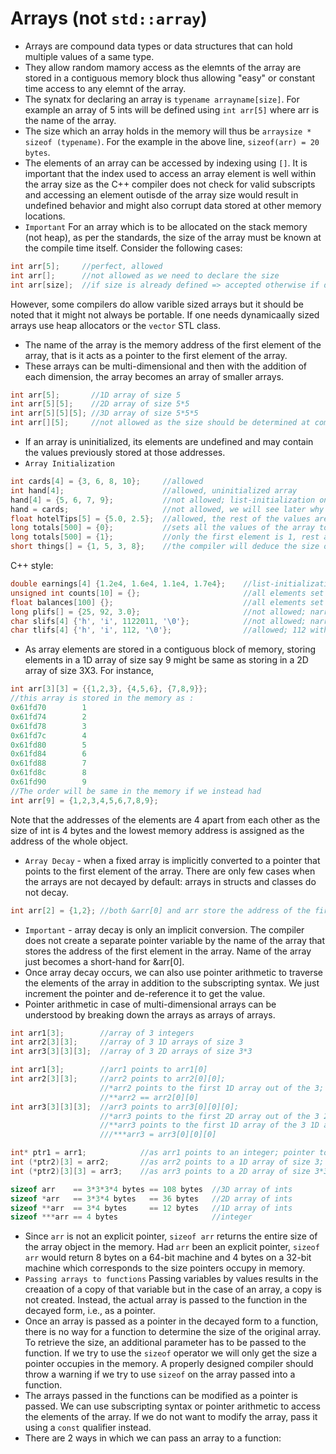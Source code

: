 # Arrays (not `std::array`)

* Arrays are compound data types or data structures that can hold multiple values of a same type.
* They allow random mamory access as the elemnts of the array are stored in a contiguous memory block thus allowing "easy" or constant time access to any elemnt of the array.
* The synatx for declaring an array is `typename arrayname[size]`. For example an array of 5 ints will be defined using `int arr[5]` where arr is the name of the array.
* The size which an array holds in the memory will thus be `arraysize * sizeof (typename)`. For the example in the above line, `sizeof(arr) = 20 bytes`.
* The elements of an array can be accessed by indexing using `[]`. It is important that the index used to access an array element is well within the array size as the C++ compiler does not check for valid subscripts and accessing an element outisde of the array size would result in undefined behavior and might also corrupt data stored at other memory locations.
* `Important` For an array which is to be allocated on the stack memory (not heap), as per the standards, the size of the array must be known at the compile time itself. Consider the following cases:
```C++
int arr[5];     //perfect, allowed
int arr[];      //not allowed as we need to declare the size
int arr[size];  //if size is already defined => accepted otherwise if determined at compile time => not allowed as per ISO
```
However, some compilers do allow varible sized arrays but it should be noted that it might not always be portable. If one needs dynamicaally sized arrays use heap allocators or the `vector` STL class.
* The name of the array is the memory address of the first element of the array, that is it acts as a pointer to the first element of the array. 
* These arrays can be multi-dimensional and then with the addition of each dimension, the array becomes an array of smaller arrays.
```C++
int arr[5];       //1D array of size 5
int arr[5][5];    //2D array of size 5*5
int arr[5][5][5]; //3D array of size 5*5*5
int arr[][5];     //not allowed as the size should be determined at compile time
```
* If an array is uninitialized, its elements are undefined and may contain the values previously stored at those addresses.
* `Array Initialization`
```C++
int cards[4] = {3, 6, 8, 10};     //allowed
int hand[4];                      //allowed, uninitialized array
hand[4] = {5, 6, 7, 9};           //not allowed; list-initialization only at the time of array declaration
hand = cards;                     //not allowed, we will see later why so
float hotelTips[5] = {5.0, 2.5};  //allowed, the rest of the values are set to zero
long totals[500] = {0};           //sets all the values of the array to 0
long totals[500] = {1};           //only the first element is 1, rest all are set to 0
short things[] = {1, 5, 3, 8};    //the compiler will deduce the size of the array
```
C++ style:
```C++
double earnings[4] {1.2e4, 1.6e4, 1.1e4, 1.7e4};    //list-initialization
unsigned int counts[10] = {};                       //all elements set to 0
float balances[100] {};                             //all elements set to 0
long plifs[] = {25, 92, 3.0};                       //not allowed; narrowing not allowed in list-initialization
char slifs[4] {'h', 'i', 1122011, '\0'};            //not allowed; narrowing
char tlifs[4] {'h', 'i', 112, '\0'};                //allowed; 112 within the char range
```
* As array elements are stored in a contiguous block of memory, storing elements in a 1D array of size say 9 might be same as storing in a 2D array of size 3X3. For instance, 
```C++
int arr[3][3] = {{1,2,3}, {4,5,6}, {7,8,9}};
//this array is stored in the memory as :
0x61fd70        1
0x61fd74        2
0x61fd78        3
0x61fd7c        4
0x61fd80        5
0x61fd84        6
0x61fd88        7
0x61fd8c        8
0x61fd90        9
//The order will be same in the memory if we instead had
int arr[9] = {1,2,3,4,5,6,7,8,9};
```
Note that the addresses of the elements are 4 apart from each other as the size of int is 4 bytes and the lowest memory address is assigned as the address of the whole object.
* `Array Decay` - when a fixed array is implicitly converted to a pointer that points to the first element of the array. There are only few cases when the arrays are not decayed by default: arrays in structs and classes do not decay.
```C++
int arr[2] = {1,2}; //both &arr[0] and arr store the address of the first element of the array.
```
* `Important` - array decay is only an implicit conversion. The compiler does not create a separate pointer variable by the name of the array that stores the address of the first element in the array. Name of the array just becomes a short-hand for &arr[0].
* Once array decay occurs, we can also use pointer arithmetic to traverse the elements of the array in addition to the subscripting syntax. We just increment the pointer and de-reference it to get the value.
* Pointer arithmetic in case of multi-dimensional arrays can be understood by breaking down the arrays as arrays of arrays.
```C++
int arr1[3];        //array of 3 integers
int arr2[3][3];     //array of 3 1D arrays of size 3
int arr3[3][3][3];  //array of 3 2D arrays of size 3*3

int arr1[3];        //arr1 points to arr1[0]
int arr2[3][3];     //arr2 points to arr2[0][0]; 
                    //*arr2 points to the first 1D array out of the 3; 
                    //**arr2 == arr2[0][0]
int arr3[3][3][3];  //arr3 points to arr3[0][0][0]; 
                    //*arr3 points to the first 2D array out of the 3 2D arrays; 
                    //**arr3 points to the first 1D array of the 3 1D arrays in the first 2D array out of the 3 2D arrays
                    ///***arr3 = arr3[0][0][0]

int* ptr1 = arr1;            //as arr1 points to an integer; pointer to an integer
int (*ptr2)[3] = arr2;       //as arr2 points to a 1D array of size 3; pointer to an array of 3 ints
int (*ptr2)[3][3] = arr3;    //as arr3 points to a 2D array of size 3*3; pointer to a 2D array of 3*3 size

sizeof arr    == 3*3*3*4 bytes == 108 bytes  //3D array of ints
sizeof *arr   == 3*3*4 bytes   == 36 bytes   //2D array of ints
sizeof **arr  == 3*4 bytes     == 12 bytes   //1D array of ints
sizeof ***arr == 4 bytes                     //integer
```
* Since `arr` is not an explicit pointer, `sizeof arr` returns the entire size of the array object in the memory. Had `arr` been an explicit pointer, `sizeof arr` would return 8 bytes on a 64-bit machine and 4 bytes on a 32-bit machine which corresponds to the size pointers occupy in memory.
* `Passing arrays to functions` Passing variables by values results in the creaation of a copy of that variable but in the case of an array, a copy is not created. Instead, the actual array is passed to the function in the decayed form, i.e., as a pointer. 
* Once an array is passed as a pointer in the decayed form to a function, there is no way for a function to determine the size of the original array. To retrieve the size, an additional parameter has to be passed to the function. If we try to use the `sizeof` operator we will only get the size a pointer occupies in the memory. A properly designed compiler should throw a warning if we try to use `sizeof` on the array passed into a function.
* The arrays passed in the functions can be modified as a pointer is passed. We can use subscripting syntax or pointer arithmetic to access the elements of the array. If we do not want to modify the array, pass it using a `const` qualifier instead.
* There are 2 ways in which we can pass an array to a function:
